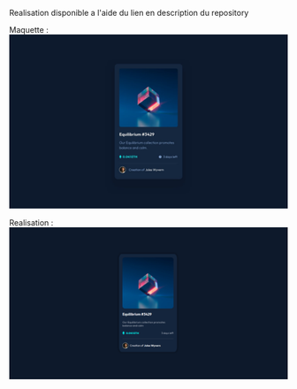 Realisation disponible a l'aide du lien en description du repository

Maquette :
![Alt text](desktop-design.jpg)

Realisation :
![Alt text](image-1.png)
